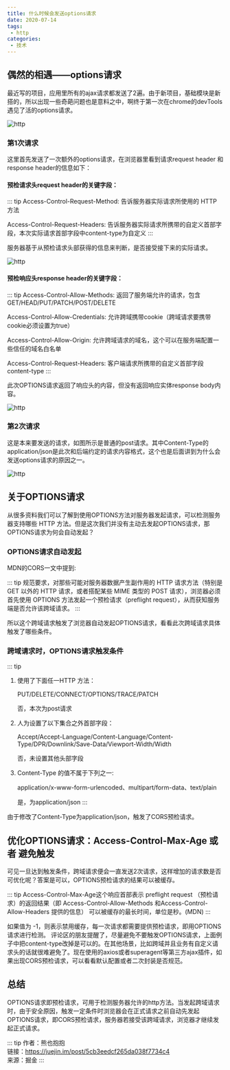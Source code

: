 ```yaml
---
title: 什么时候会发送options请求
date: 2020-07-14
tags:
 - http
categories:
 - 技术
---
```


## 偶然的相遇——options请求

最近写的项目，应用里所有的ajax请求都发送了2遍。由于新项目，基础模块是新搭的，所以出现一些奇葩问题也是意料之中，啊终于第一次在chrome的devTools遇见了活的options请求。

![http](https://6368-chenjie-blog-88b4b7-1302547066.tcb.qcloud.la/blogs/技术/20200714/1.png)

### 第1次请求

这里首先发送了一次额外的options请求，在浏览器里看到请求request header 和 response header的信息如下：

#### 预检请求头request header的关键字段：

::: tip
Access-Control-Request-Method: 告诉服务器实际请求所使用的 HTTP 方法

Access-Control-Request-Headers: 告诉服务器实际请求所携带的自定义首部字段，本次实际请求首部字段中content-type为自定义
:::

服务器基于从预检请求头部获得的信息来判断，是否接受接下来的实际请求。

![http](https://6368-chenjie-blog-88b4b7-1302547066.tcb.qcloud.la/blogs/技术/20200714/2.png)

#### 预检响应头response header的关键字段：

::: tip
Access-Control-Allow-Methods: 返回了服务端允许的请求，包含GET/HEAD/PUT/PATCH/POST/DELETE


Access-Control-Allow-Credentials: 允许跨域携带cookie（跨域请求要携带cookie必须设置为true）


Access-Control-Allow-Origin: 允许跨域请求的域名，这个可以在服务端配置一些信任的域名白名单


Access-Control-Request-Headers: 客户端请求所携带的自定义首部字段content-type
:::

此次OPTIONS请求返回了响应头的内容，但没有返回响应实体response body内容。

![http](https://6368-chenjie-blog-88b4b7-1302547066.tcb.qcloud.la/blogs/技术/20200714/3.png)

### 第2次请求

这是本来要发送的请求，如图所示是普通的post请求。其中Content-Type的application/json是此次和后端约定的请求内容格式，这个也是后面讲到为什么会发送options请求的原因之一。

![http](https://6368-chenjie-blog-88b4b7-1302547066.tcb.qcloud.la/blogs/技术/20200714/4.png)

## 关于OPTIONS请求

从很多资料我们可以了解到使用OPTIONS方法对服务器发起请求，可以检测服务器支持哪些 HTTP 方法。但是这次我们并没有主动去发起OPTIONS请求，那OPTIONS请求为何会自动发起？

### OPTIONS请求自动发起

MDN的CORS一文中提到:

::: tip
规范要求，对那些可能对服务器数据产生副作用的 HTTP 请求方法（特别是 GET 以外的 HTTP 请求，或者搭配某些 MIME 类型的 POST 请求），浏览器必须首先使用 OPTIONS 方法发起一个预检请求（preflight request），从而获知服务端是否允许该跨域请求。
:::

所以这个跨域请求触发了浏览器自动发起OPTIONS请求，看看此次跨域请求具体触发了哪些条件。

### 跨域请求时，OPTIONS请求触发条件

::: tip
1. 使用了下面任一HTTP 方法：

    PUT/DELETE/CONNECT/OPTIONS/TRACE/PATCH

    否，本次为post请求

2. 人为设置了以下集合之外首部字段：

    Accept/Accept-Language/Content-Language/Content-Type/DPR/Downlink/Save-Data/Viewport-Width/Width

    否，未设置其他头部字段

3. Content-Type 的值不属于下列之一:

    application/x-www-form-urlencoded、multipart/form-data、text/plain
    
    是，为application/json
:::

由于修改了Content-Type为application/json，触发了CORS预检请求。

## 优化OPTIONS请求：Access-Control-Max-Age 或者 避免触发

可见一旦达到触发条件，跨域请求便会一直发送2次请求，这样增加的请求数是否可优化呢？答案是可以，OPTIONS预检请求的结果可以被缓存。

::: tip
Access-Control-Max-Age这个响应首部表示 preflight request  （预检请求）的返回结果（即 Access-Control-Allow-Methods 和Access-Control-Allow-Headers 提供的信息） 可以被缓存的最长时间，单位是秒。(MDN)
:::

如果值为 -1，则表示禁用缓存，每一次请求都需要提供预检请求，即用OPTIONS请求进行检测。
评论区的朋友提醒了，尽量避免不要触发OPTIONS请求，上面例子中把content-type改掉是可以的。在其他场景，比如跨域并且业务有自定义请求头的话就很难避免了。现在使用的axios或者superagent等第三方ajax插件，如果出现CORS预检请求，可以看看默认配置或者二次封装是否规范。

## 总结

OPTIONS请求即预检请求，可用于检测服务器允许的http方法。当发起跨域请求时，由于安全原因，触发一定条件时浏览器会在正式请求之前自动先发起OPTIONS请求，即CORS预检请求，服务器若接受该跨域请求，浏览器才继续发起正式请求。

::: tip
作者：熊也抱抱 <br>
链接：https://juejin.im/post/5cb3eedcf265da038f7734c4 <br>
来源：掘金
:::
